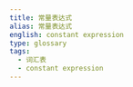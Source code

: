 ```yaml
---
title: 常量表达式
alias: 常量表达式
english: constant expression
type: glossary
tags:
  - 词汇表
  - constant expression
---
```

